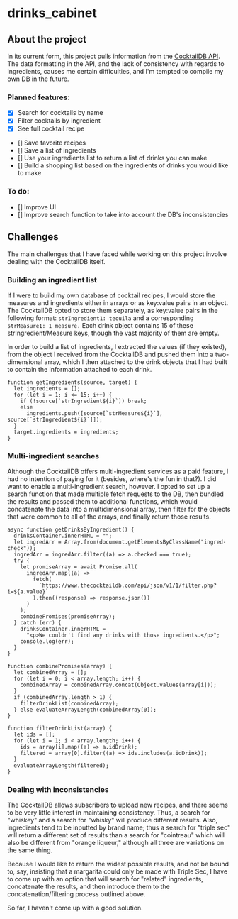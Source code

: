 # drinks_cabinet

## About the project

In its current form, this project pulls information from the [CocktailDB API]("https://www.thecocktaildb.com/api.php"). The data formatting in the API, and the lack of consistency with regards to ingredients, causes me certain difficulties, and I'm tempted to compile my own DB in the future.

### Planned features:

- [x] Search for cocktails by name
- [x] Filter cocktails by ingredient
- [x] See full cocktail recipe
- [] Save favorite recipes
- [] Save a list of ingredients
- [] Use your ingredients list to return a list of drinks you can make
- [] Build a shopping list based on the ingredients of drinks you would like to make

### To do:

- [] Improve UI
- [] Improve search function to take into account the DB's inconsistencies


## Challenges

The main challenges that I have faced while working on this project involve dealing with the CocktailDB itself.  

### Building an ingredient list

If I were to build my own database of cocktail recipes, I would store the measures and ingredients either in arrays or as key:value pairs in an object.  The CocktailDB opted to store them separately, as key:value pairs in the following format: `strIngredient1: tequila` and a corresponding `strMeasure1: 1 measure.`  Each drink object contains 15 of these strIngredient/Measure keys, though the vast majority of them are empty.

In order to build a list of ingredients, I extracted the values (if they existed), from the object I received from the CocktailDB and pushed them into a two-dimensional array, which I then attached to the drink objects that I had built to contain the information attached to each drink.

```
function getIngredients(source, target) {
  let ingredients = [];
  for (let i = 1; i <= 15; i++) {
    if (!source[`strIngredient${i}`]) break;
    else
      ingredients.push([source[`strMeasure${i}`], source[`strIngredient${i}`]]);
  }
  target.ingredients = ingredients;
}
``` 

### Multi-ingredient searches

Although the CocktailDB offers multi-ingredient services as a paid feature, I had no intention of paying for it (besides, where's the fun in that?).  I did want to enable a multi-ingredient search, however. I opted to set up a search function that made multiple fetch requests to the DB, then bundled the results and passed them to additional functions, which would concatenate the data into a multidimensional array, then filter for the objects that were common to all of the arrays, and finally return those results.

```
async function getDrinksByIngredient() {
  drinksContainer.innerHTML = "";
  let ingredArr = Array.from(document.getElementsByClassName("ingred-check"));
  ingredArr = ingredArr.filter((a) => a.checked === true);
  try {
    let promiseArray = await Promise.all(
      ingredArr.map((a) =>
        fetch(
          `https://www.thecocktaildb.com/api/json/v1/1/filter.php?i=${a.value}`
        ).then((response) => response.json())
      )
    );
    combinePromises(promiseArray);
  } catch (err) {
    drinksContainer.innerHTML =
      "<p>We couldn't find any drinks with those ingredients.</p>";
    console.log(err);
  }
}

function combinePromises(array) {
  let combinedArray = [];
  for (let i = 0; i < array.length; i++) {
    combinedArray = combinedArray.concat(Object.values(array[i]));
  }
  if (combinedArray.length > 1) {
    filterDrinkList(combinedArray);
  } else evaluateArrayLength(combinedArray[0]);
}

function filterDrinkList(array) {
  let ids = [];
  for (let i = 1; i < array.length; i++) {
    ids = array[i].map((a) => a.idDrink);
    filtered = array[0].filter((a) => ids.includes(a.idDrink));
  }
  evaluateArrayLength(filtered);
}
```

### Dealing with inconsistencies

The CocktailDB allows subscribers to upload new recipes, and there seems to be very little interest in maintaining consistency.  Thus, a search for "whiskey" and a search for "whisky" will produce different results.  Also, ingredients tend to be inputted by brand name; thus a search for "triple sec" will return a different set of results than a search for "cointreau" which will also be different from "orange liqueur," although all three are variations on the same thing.

Because I would like to return the widest possible results, and not be bound to, say, insisting that a margarita could only be made with Triple Sec, I have to come up with an option that will search for "related" ingredients, concatenate the results, and then introduce them to the concatenation/filtering process outlined above.

So far, I haven't come up with a good solution.

